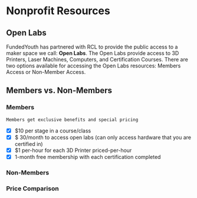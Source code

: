 # Nonprofit Resources

## Open Labs

FundedYouth has partnered with RCL to provide the public access to a maker space we call: **Open Labs**. The Open Labs provide access to 3D Printers, Laser Machines, Computers, and Certification Courses. There are two options available for accessing the Open Labs resources: Members Access or Non-Member Access.

## Members vs. Non-Members

### Members

    Members get exclusive benefits and special pricing

- [x] $10 per stage in a course/class
- [x] $ 30/month to access open labs (can only access hardware that you are certified in)
- [x] $1 per-hour for each 3D Printer priced-per-hour
- [x] 1-month free membership with each certification completed

### Non-Members

### Price Comparison
